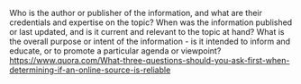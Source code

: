 Who is the author or publisher of the information, and what are their credentials and expertise on the topic?
When was the information published or last updated, and is it current and relevant to the topic at hand?
What is the overall purpose or intent of the information - is it intended to inform and educate, or to promote a particular agenda or viewpoint?
https://www.quora.com/What-three-questions-should-you-ask-first-when-determining-if-an-online-source-is-reliable
